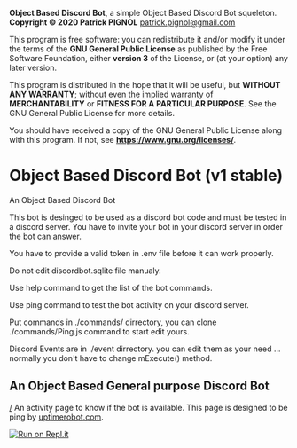 **Object Based Discord Bot**, a simple Object Based Discord Bot squeleton.
**Copyright ©️ 2020 Patrick PIGNOL**  <patrick.pignol@gmail.com>

This program is free software: you can redistribute it and/or modify
it under the terms of the **GNU General Public License** as published by
the Free Software Foundation, either **version 3** of the License, or
(at your option) any later version.

This program is distributed in the hope that it will be useful,
but **WITHOUT ANY WARRANTY**; without even the implied warranty of
**MERCHANTABILITY** or **FITNESS FOR A PARTICULAR PURPOSE**.  See the
GNU General Public License for more details.

You should have received a copy of the GNU General Public License
along with this program.  If not, see **<https://www.gnu.org/licenses/>**.

# Object Based Discord Bot (v1 stable)

An Object Based Discord Bot

This bot is desinged to be used as a discord bot code and must be tested in a discord server. You have to invite your bot in your discord server in order the bot can answer.

You have to provide a valid token in .env file before it can work properly.

Do not edit discordbot.sqlite file manualy.

Use help command to get the list of the bot commands.

Use ping command to test the bot activity on your discord server.

Put commands in ./commands/ dirrectory, you can clone ./commands/Ping.js command to start edit yours.

Discord Events are in ./event dirrectory. you can edit them as your need ... normally you don't have to change mExecute() method.

## An Object Based General purpose Discord Bot 

[/](https://malleable-traveling-moonstone.glitch.me/) An activity page to know if the bot is available. This page is designed to be ping by [uptimerobot.com](http://uptimerobot.com).

[![Run on Repl.it](https://repl.it/badge/github/PatrickPIGNOL/ObjectBasedDiscordBot)](https://repl.it/github/PatrickPIGNOL/ObjectBasedDiscordBot)